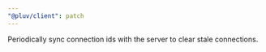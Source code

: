 ```yaml
---
"@pluv/client": patch
---
```


Periodically sync connection ids with the server to clear stale connections.
